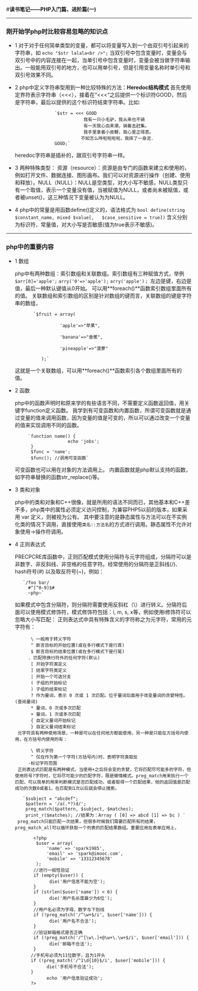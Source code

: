 #**读书笔记——PHP入门篇、进阶篇(一)**
***
### 刚开始学php时比较容易忽略的知识点
  - 1 对于对于任何简单类型的变量，都可以将变量写入到一个由双引号引起来的字符串，如
         `echo "$str lalala<br />";` 
当双引号中包含变量时，变量会与双引号中的内容连接在一起，当单引号中包含变量时，变量会被当做字符串输出。一般能用双引号的地方，也可以用单引号，但是引用变量名称时单引号和双引号效果不同。

 - 2 php中定义字符串型用到一种比较特殊的方法：**Heredoc结构模式**
     首先使用定界符表示字符串（<<<），接着在“<<<“之后提供一个标识符GOOD，然后是字符串，最后以提供的这个标识符结束字符串。比如:
       
                      `$str = <<< GOOD
                                 我有一只小毛驴，我从来也不骑
                                 有一天我心血来潮，骑着去赶集。
                                 我手里拿着小皮鞭，我心里正得意。
                                不知怎么哗啦啦啦啦，我摔了一身泥.
                      GOOD;`
     heredoc字符串是插补的，跟双引号字符串一样。
- 3 两种特殊类型： 资源（resource）：资源是由专门的函数来建立和使用的，例如打开文件、数据连接、图形画布。我们可以对资源进行操作（创建、使用和释放）。NULL（NULL）：NULL是空类型，对大小写不敏感，NULL类型只有一个取值，表示一个变量没有值，当被赋值为NULL，或者尚未被赋值，或者被unset()，这三种情况下变量被认为为NULL。

- 4 php中的常量是用函数define()定义的，语法格式为
   `bool define(string $constant_name, mixed $value[,   $case_sensitive = true])`
   含义分别为标识符，常量值，对大小写是否敏感(值为true表示不敏感)。
***
### php中的重要内容

- 1 数组
     
    php中有两种数组：索引数组和关联数组。索引数组有三种赋值方式，举例 `$arr[0]='apple';`
     `arry('0'=>'apple');` `arry('apple')；` 左边是键，右边是值，最后一种默认键值从0开始。
     可以用**foreach()**函数索引数组里面所有的值。
     关联数组和索引数组的区别是针对数组的键而言，关联数组的键是字符串的数组，
              
             `$fruit = array(

                       'apple'=>"苹果",

                       'banana'=>"香蕉",

                       'pineapple'=>"菠萝"

                );`
    这就是一个关联数组，可以用**foreach()**函数索引各个数组里面所有的值。

- 2 函数  
   
    php中的函数声明时和原来学的有些语言不同，不需要定义函数返回值，用关键字function定义函数。
    我学到有可变函数和内置函数，所谓可变函数就是通过变量的值来调用函数，因为变量的值是可变的，所以可以通过改变一个变量的值来实现调用不同的函数。
   
           `function name() {
               			  echo 'jobs';
 			}
			$func = 'name';
			$func(); //调用可变函数`
    可变函数也可以用在对象的方法调用上。
    内置函数就是php默认支持的函数，如字符串替换的函数str_replace()等。

- 3 类和对象

     php中的类和对象和C++很像，就是所用的语法不同而已，其他基本和C++差不多，php类中的属性必须定义访问控制，为兼容PHP5以前的版本，如果采用 var 定义，则被视为公有。
     其中要注意的是静态属性与方法可以在不实例化类的情况下调用，直接使用`类名::方法名`的方式进行调用。静态属性不允许对象使用->操作符调用。

- 4 正则表达式

    PRECPCRE库函数中，正则匹配模式使用分隔符与元字符组成，分隔符可以是非数字、非反斜线、非空格的任意字符。经常使用的分隔符是正斜线(/)、hash符号(#) 以及取反符号(~)，例如：
    
         `/foo bar/
           #^[^0-9]$#
           ~php~`
    如果模式中包含分隔符，则分隔符需要使用反斜杠（\）进行转义。分隔符后面可以使用模式修饰符，模式修饰符包括：i, m, s, x等，例如使用i修饰符可以忽略大小写匹配：
         正则表达式中具有特殊含义的字符称之为元字符，常用的元字符有：

            \ 一般用于转义字符
            ^ 断言目标的开始位置(或在多行模式下是行首)
            $ 断言目标的结束位置(或在多行模式下是行尾)
           . 匹配除换行符外的任何字符(默认)
		    [ 开始字符类定义
			] 结束字符类定义
			| 开始一个可选分支
			( 子组的开始标记
			) 子组的结束标记
			? 作为量词，表示 0 次或 1 次匹配。位于量词后面用于改变量词的贪婪特性。 (查阅量词)
			* 量词，0 次或多次匹配
			+ 量词，1 次或多次匹配
			{ 自定义量词开始标记
			} 自定义量词结束标记
       元字符具有两种使用场景，一种是可以在任何地方都能使用，另一种是只能在方括号内使用，在方括号内使用的有：

            \ 转义字符
            ^ 仅在作为第一个字符(方括号内)时，表明字符类取反
           -标记字符范围
       正则表达式匹配是有两种模式，当使用+之后将会变的贪婪，它将匹配尽可能多的字符，但使用符号?字符时，它将尽可能少的匹配字符，既是懒惰模式。preg_match用来执行一个匹配，可以简单的用来判断模式是否匹配成功，或者取得一个匹配结果，他的返回值是匹配成功的次数0或者1，在匹配到1次以后就会停止搜索。
          
         `$subject = "abcdef";
          $pattern = '/a(.*?)d/';
          preg_match($pattern, $subject, $matches);
          print_r($matches); //结果为：Array ( [0] => abcd [1] => bc ) `
       preg_match只能匹配一次结果，但很多时候我们需要匹配所有的结果，preg_match_all可以循环获取一个列表的匹配结果数组。重要应用在表单应用上，
          
             <?php
              $user = array(
                  'name' => 'spark1985',
                  'email' => 'spark@imooc.com',
                  'mobile' => '13312345678'
              );
             //进行一般性验证
             if (empty($user)) {
                   die('用户信息不能为空');
             }
             if (strlen($user['name']) < 6) {
                   die('用户名长度最少为6位');
             }
             //用户名必须为字母、数字与下划线
             if (!preg_match('/^\w+$/i', $user['name'])) {
                   die('用户名不合法');
             }
             //验证邮箱格式是否正确
             if (!preg_match('/^[\w\.]+@\w+\.\w+$/i', $user['email'])) {
                   die('邮箱不合法');
             }
            //手机号必须为11位数字，且为1开头
            if (!preg_match('/^1\d{10}$/i', $user['mobile'])) {
                  die('手机号不合法');
            }
                  echo '用户信息验证成功';
            ?>